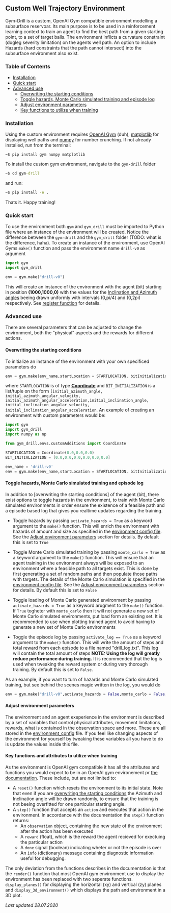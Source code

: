 ## Custom Well Trajectory Environment

Gym-Drill is a custom, OpenAI Gym compatible environment modelling a subsurface reservoar. Its main purpose is to be used in a reinforcement learning context to train an agent to find the best path from a given starting point, to a set of target balls. The environment inflicts a curvature constraint (dogleg severity limitation) on the agents well path. An option to include Hazards (hard constraints that the path cannot intersect) into the subsurface environment also exist.

### Table of Contents

- [Installation](#installation)
- [Quick start](#quick-start)
- [Advanced use](#advanced-use)
    - [Overwriting the starting conditions](#overwriting-the-starting-conditions)
    - [Toggle hazards, Monte Carlo simulated training and episode log](#toggle-hazards,-monte-carlo-simulated-training-and-episode-log)
    - [Adjust environment parameters](#adjust-environment-parameters)
    - [Key functions to utilize when training](#key-functions-and-attributes-to-utilize-when-training)

### Installation

Using the custom environment requires [OpenAI Gym](https://gym.openai.com/) (duh), [matplotlib](https://matplotlib.org/) for displaying well paths and [numpy](https://numpy.org/) for number crunching. If not already installed, run from the terminal:

```
~$ pip install gym numpy matplotlib
```

To install the custom gym environment, navigate to the ``gym-drill`` folder

```cmd
~$ cd gym-drill
```

and run:

```cmd
~$ pip install -e .
```

Thats it. Happy training!
### Quick start

To use the environment both ``gym`` and ``gym_drill`` must be imported to Python file where an instance of the environment will be created. Notice the difference between the ``gym-drill`` and the ``gym_drill`` folder (TODO: what is the difference, haha). To create an instance of the environment, use OpenAI Gyms ``make()`` function and pass the environment name ``drill-v0`` as argument

```python
import gym
import gym_drill

env = gym.make("drill-v0")
```
This will create an instance of the environment with the agent (bit) starting in position **(1000,1000,0)** with the values for the  [Inclination and Azimuth angles](https://www.researchgate.net/figure/a-Azimuth-and-inclination-when-drilling-a-directional-well-b-The-azimuth-of-a_fig2_320511730) beeing drawn uniformly with intervals (0,pi/4) and (0,2pi) respectively. See [register function](gym_drill/__init__.py) for details.

### Advanced use

There are several parameters that can be adjusted to change the environment, both the "physical" aspects and the rewards for different actions.
 
#### Overwriting the starting conditions
To initialize an instance of the environment with your own specificed parameters do

```python
env = gym.make(env_name,startLocation = STARTLOCATION, bitInitialization = BIT_INITIALIZATION)
```
where `STARTLOCATION` is of type [**Coordinate**](gym_drill/envs/Coordinate.py) and `BIT_INITIALIZATION` is a list/tuple on the form ```[initial_azimuth_angle, initial_azimuth_angular_velocity, initial_azimuth_angular_acceleration,initial_inclination_angle, initial_inclination_angular_velocity, initial_inclination_angular_acceleration```. An example of creating an environment with custom parameters would be:

```python
import gym
import gym_drill
import numpy as np 

from gym_drill.envs.customAdditions import Coordinate

STARTLOCATION = Coordinate(0.0,0.0,0.0)
BIT_INITIALIZATION = [0.0,0.0,0.0,0.0,0.0,0.0]

env_name = 'drill-v0'
env = gym.make(env_name,startLocation = STARTLOCATION, bitInitialization = BIT_INITIALIZATION)
```
#### Toggle hazards, Monte Carlo simulated training and episode log

In addition to [overwriting the starting conditions] of the agent (bit), there exist options to toggle hazards in the environment, to train with Monte Carlo simulated environments in order ensure the existence of a feasible path and a episode based log that gives you realtime updates regarding the training.

- Toggle hazards by passing ``activate_hazards = True`` as a keyword argument to the ``make()`` function. This will enrich the environment with hazards of amount and size as specified in the [environment config file](gym_drill/envs/environment_config.py). See the [Adjust environment parameters](#adjust-environment-parameters) section for details. By default this is set to ``True``

- Toggle Monte Carlo simulated training by passing ``monte_carlo = True`` as a keyword argument to the ``make()`` function. This will ensure that an agent training in the environment always will be exposed to an environment where a feasible path to all targets exist. This is done by first generating a set of random paths and then populate those paths with targets. The details of the Monte Carlo simulation is specified in the [environment config file](gym_drill/envs/environment_config.py). See the [Adjust environment parameters](#adjust-environment-parameters) section for details. By default this is set to ``False``

- Toggle loading of Monte Carlo generated environment by passing ``activate_hazards = True`` as a keyword arugment to the ``make()`` function. If ``True`` togheter with ``monte_carlo`` then it will not generate a new set of Monte Carlo simulated environments, put load form an existing set. It is recommended to use when plotting trained agent to avoid having to generate a new set of Monte Carlo environments

- Toggle the episode log by passing ``activate_log == True`` as a keyword argument to the ``make()`` function. This will write the amount of steps and total reward from each episode to a file named "drill_log.txt". This log will contain the total amount of steps **NOTE: Using the log will greatly reduce performance during training.** It is recommended that the log is used when tweaking the reward system or during very thorough training. By default this is set to ``False``.  

As an example, if you want to turn of hazards and Monte Carlo simulated training, but see behind the scenes magic written in the log, you would do

```python
env = gym.make("drill-v0",activate_hazards = False,monte_carlo = False,activate_log = True)
```

#### Adjust environment parameters

The environment and an agent exeperience in the environment is described by a set of variables that control physical attributes, movement limitations, rewards, what is contained in the observation space and more. These are all stored in the [environment_config](gym_drill/envs/environment_config.py) file. If you feel like changing aspects of the environment for yourself by tweaking these variables all you have to do is update the values inside this file.
#### Key functions and attributes to utilize when training
As the environment is OpenAI gym compatible it has all the attributes and functions you would expect to be in an OpenAI gym environement pr [the documentation](https://gym.openai.com/docs/). These include, but are not limited to:

- A ``reset()`` function which resets the environment to its initial state. Note that even if you are [overwriting the starting conditions](#overwriting-the-starting-conditions) the Azimuth and Inclination angle will be drawn randomly, to ensure that the training is not beeing overfitted for one particular starting angle.
- A ``step()`` function that accepts an ``action`` and executes that action in the environment. In accordance with the documentation the ``step()`` function returns:
    - An ``observation`` object, containing the new state of the environment after the action has been executed
    - A ``reward`` (float), which is the reward the agent recieved for exectuing the particular action 
    - A ``done`` signal (boolean) indicating wheter or not the episode is over
    - An ``info`` (dictionary) message containing diagnostic information useful for debugging. 

The only deviation from the functions describes in the documentation is that the ``render()`` function that most OpenAI gym environment use to display the environment has been replaced with two seperate functions. ``display_planes()`` for displaying the horizontal (xy) and vertical (zy) planes and ``display_3d_environment()`` which displays the path and environment in a 3D plot.

*Last updated 28.07.2020*